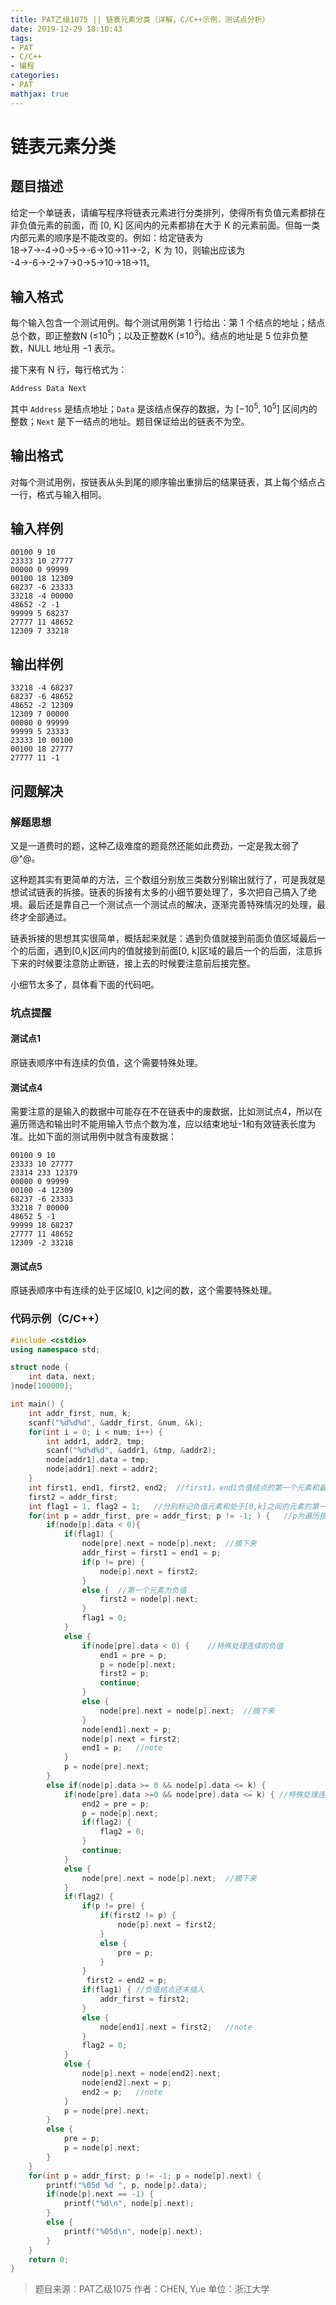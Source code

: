 ```yaml
---
title: PAT乙级1075 || 链表元素分类（详解，C/C++示例，测试点分析）
date: 2019-12-29 18:10:43
tags:
- PAT
- C/C++
- 编程
categories:
- PAT
mathjax: true
---
```


# **链表元素分类**
## **题目描述**
给定一个单链表，请编写程序将链表元素进行分类排列，使得所有负值元素都排在非负值元素的前面，而 [0, K] 区间内的元素都排在大于 K 的元素前面。但每一类内部元素的顺序是不能改变的。例如：给定链表为 18→7→-4→0→5→-6→10→11→-2，K 为 10，则输出应该为 -4→-6→-2→7→0→5→10→18→11。

## **输入格式**
每个输入包含一个测试用例。每个测试用例第 1 行给出：第 1 个结点的地址；结点总个数，即正整数N (≤$10^5$)；以及正整数K (≤$10^3$)。结点的地址是 5 位非负整数，NULL 地址用 −1 表示。

接下来有 N 行，每行格式为：

```null
Address Data Next
```

其中 `Address` 是结点地址；`Data` 是该结点保存的数据，为 [−$10^5$, $10^5$] 区间内的整数；`Next` 是下一结点的地址。题目保证给出的链表不为空。

## **输出格式**

对每个测试用例，按链表从头到尾的顺序输出重排后的结果链表，其上每个结点占一行，格式与输入相同。

## **输入样例**
```null
00100 9 10
23333 10 27777
00000 0 99999
00100 18 12309
68237 -6 23333
33218 -4 00000
48652 -2 -1
99999 5 68237
27777 11 48652
12309 7 33218
```
## **输出样例**
```null
33218 -4 68237
68237 -6 48652
48652 -2 12309
12309 7 00000
00000 0 99999
99999 5 23333
23333 10 00100
00100 18 27777
27777 11 -1
```

## 问题解决
### 解题思想
又是一道费时的题，这种乙级难度的题竟然还能如此费劲，一定是我太弱了@^@。

这种题其实有更简单的方法，三个数组分别放三类数分别输出就行了，可是我就是想试试链表的拆接。链表的拆接有太多的小细节要处理了，多次把自己搞入了绝境。最后还是靠自己一个测试点一个测试点的解决，逐渐完善特殊情况的处理，最终才全部通过。

链表拆接的思想其实很简单，概括起来就是：遇到负值就接到前面负值区域最后一个的后面，遇到[0,k]区间内的值就接到前面[0, k]区域的最后一个的后面，注意拆下来的时候要注意防止断链，接上去的时候要注意前后接完整。

小细节太多了，具体看下面的代码吧。

### 坑点提醒

#### 测试点1

原链表顺序中有连续的负值，这个需要特殊处理。

#### 测试点4

需要注意的是输入的数据中可能存在不在链表中的废数据，比如测试点4，所以在遍历筛选和输出时不能用输入节点个数为准，应以结束地址-1和有效链表长度为准。比如下面的测试用例中就含有废数据：

```null
00100 9 10
23333 10 27777
23314 233 12379
00000 0 99999
00100 -4 12309
68237 -6 23333
33218 7 00000
48652 5 -1
99999 18 68237
27777 11 48652
12309 -2 33218
```

#### 测试点5

原链表顺序中有连续的处于区域[0, k]之间的数，这个需要特殊处理。

### 代码示例（C/C++）

```cpp
#include <cstdio>
using namespace std;

struct node {
    int data, next;
}node[100000];

int main() {
    int addr_first, num, k;
    scanf("%d%d%d", &addr_first, &num, &k);
    for(int i = 0; i < num; i++) {
        int addr1, addr2, tmp;
        scanf("%d%d%d", &addr1, &tmp, &addr2);
        node[addr1].data = tmp;
        node[addr1].next = addr2;
    }
    int first1, end1, first2, end2;  //first1，end1负值结点的第一个元素和最后一个元素的地址，first2，end2处于[0, k]之间的第一个元素的和最后一个元素的地址
    first2 = addr_first;
    int flag1 = 1, flag2 = 1;   //分别标记负值元素和处于[0,k]之间的元素的第一个插入
    for(int p = addr_first, pre = addr_first; p != -1; ) {   //p为遍历指针，pre为遍历指针的上一个元素地址
        if(node[p].data < 0){
            if(flag1) {
                node[pre].next = node[p].next;  //摘下来
                addr_first = first1 = end1 = p;
                if(p != pre) {
                    node[p].next = first2;
                }
                else {  //第一个元素为负值
                    first2 = node[p].next;
                }
                flag1 = 0;
            }
            else {
                if(node[pre].data < 0) {    //特殊处理连续的负值
                    end1 = pre = p;
                    p = node[p].next;
                    first2 = p;
                    continue;
                }
                else {
                    node[pre].next = node[p].next;  //摘下来
                }
                node[end1].next = p;
                node[p].next = first2;
                end1 = p;   //note
            }
            p = node[pre].next;
        }
        else if(node[p].data >= 0 && node[p].data <= k) {
            if(node[pre].data >=0 && node[pre].data <= k) { //特殊处理连续的处于[0,k]之间的数
                end2 = pre = p;
                p = node[p].next;
                if(flag2) {
                    flag2 = 0;
                }
                continue;
            }
            else {
                node[pre].next = node[p].next;  //摘下来
            }
            if(flag2) {
                if(p != pre) {
                    if(first2 != p) {
                        node[p].next = first2;
                    }
                    else {
                        pre = p;
                    }
                }
                 first2 = end2 = p;
                if(flag1) { //负值结点还未插入
                    addr_first = first2;
                }
                else {
                    node[end1].next = first2;   //note
                }
                flag2 = 0;
            }
            else {
                node[p].next = node[end2].next;
                node[end2].next = p;
                end2 = p;   //note
            }
            p = node[pre].next;
        }
        else {
            pre = p;
            p = node[p].next;
        }
    }
    for(int p = addr_first; p != -1; p = node[p].next) {
        printf("%05d %d ", p, node[p].data);
        if(node[p].next == -1) {
            printf("%d\n", node[p].next);
        }
        else {
            printf("%05d\n", node[p].next);
        }
    }
    return 0;
}
```
>题目来源：PAT乙级1075
>作者：CHEN, Yue
>单位：浙江大学